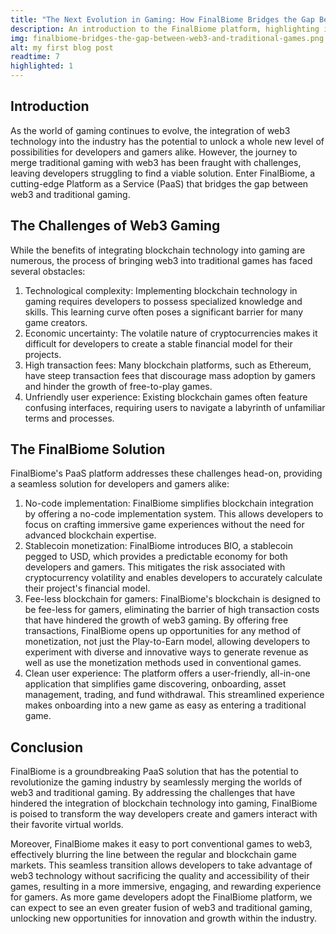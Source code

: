 ```yaml
---
title: "The Next Evolution in Gaming: How FinalBiome Bridges the Gap Between Web3 and Traditional Games"
description: An introduction to the FinalBiome platform, highlighting its potential to revolutionize both web3 and traditional gaming by removing common barriers and providing unique features for developers and gamers.
img: finalbiome-bridges-the-gap-between-web3-and-traditional-games.png
alt: my first blog post
readtime: 7
highlighted: 1
---
```


## Introduction

As the world of gaming continues to evolve, the integration of web3 technology into the industry has the potential to unlock a whole new level of possibilities for developers and gamers alike. However, the journey to merge traditional gaming with web3 has been fraught with challenges, leaving developers struggling to find a viable solution. Enter FinalBiome, a cutting-edge Platform as a Service (PaaS) that bridges the gap between web3 and traditional gaming.

## The Challenges of Web3 Gaming

While the benefits of integrating blockchain technology into gaming are numerous, the process of bringing web3 into traditional games has faced several obstacles:
1. Technological complexity: Implementing blockchain technology in gaming requires developers to possess specialized knowledge and skills. This learning curve often poses a significant barrier for many game creators.
2. Economic uncertainty: The volatile nature of cryptocurrencies makes it difficult for developers to create a stable financial model for their projects.
3. High transaction fees: Many blockchain platforms, such as Ethereum, have steep transaction fees that discourage mass adoption by gamers and hinder the growth of free-to-play games.
4. Unfriendly user experience: Existing blockchain games often feature confusing interfaces, requiring users to navigate a labyrinth of unfamiliar terms and processes.

## The FinalBiome Solution

FinalBiome's PaaS platform addresses these challenges head-on, providing a seamless solution for developers and gamers alike:
1. No-code implementation: FinalBiome simplifies blockchain integration by offering a no-code implementation system. This allows developers to focus on crafting immersive game experiences without the need for advanced blockchain expertise.
2. Stablecoin monetization: FinalBiome introduces BIO, a stablecoin pegged to USD, which provides a predictable economy for both developers and gamers. This mitigates the risk associated with cryptocurrency volatility and enables developers to accurately calculate their project's financial model.
3. Fee-less blockchain for gamers: FinalBiome's blockchain is designed to be fee-less for gamers, eliminating the barrier of high transaction costs that have hindered the growth of web3 gaming. By offering free transactions, FinalBiome opens up opportunities for any method of monetization, not just the Play-to-Earn model, allowing developers to experiment with diverse and innovative ways to generate revenue as well as use the monetization methods used in conventional games.
4. Clean user experience: The platform offers a user-friendly, all-in-one application that simplifies game discovering, onboarding, asset management, trading, and fund withdrawal. This streamlined experience makes onboarding into a new game as easy as entering a traditional game.

## Conclusion

FinalBiome is a groundbreaking PaaS solution that has the potential to revolutionize the gaming industry by seamlessly merging the worlds of web3 and traditional gaming. By addressing the challenges that have hindered the integration of blockchain technology into gaming, FinalBiome is poised to transform the way developers create and gamers interact with their favorite virtual worlds.

Moreover, FinalBiome makes it easy to port conventional games to web3, effectively blurring the line between the regular and blockchain game markets. This seamless transition allows developers to take advantage of web3 technology without sacrificing the quality and accessibility of their games, resulting in a more immersive, engaging, and rewarding experience for gamers. As more game developers adopt the FinalBiome platform, we can expect to see an even greater fusion of web3 and traditional gaming, unlocking new opportunities for innovation and growth within the industry.
